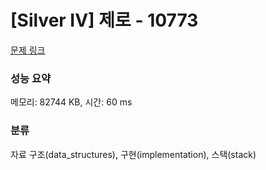 # [Silver IV] 제로 - 10773 

[문제 링크](https://www.acmicpc.net/problem/10773) 

### 성능 요약

메모리: 82744 KB, 시간: 60 ms

### 분류

자료 구조(data_structures), 구현(implementation), 스택(stack)

